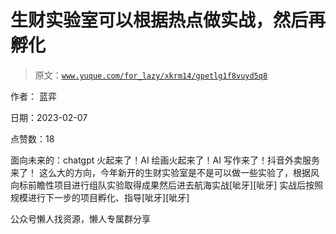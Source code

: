 # 生财实验室可以根据热点做实战，然后再孵化

> 原文：[`www.yuque.com/for_lazy/xkrm14/gpetlg1f8vuyd5q8`](https://www.yuque.com/for_lazy/xkrm14/gpetlg1f8vuyd5q8)



作者： 蓝弈



日期：2023-02-07



点赞数：18



面向未来的：chatgpt 火起来了！AI 绘画火起来了！AI 写作来了！抖音外卖服务来了！ 这么大的方向，今年新开的生财实验室是不是可以做一些实验了，根据风向标前瞻性项目进行组队实验取得成果然后进去航海实战[呲牙][呲牙] 实战后按照规模进行下一步的项目孵化、指导[呲牙][呲牙]



公众号懒人找资源，懒人专属群分享

